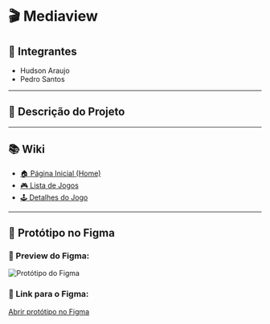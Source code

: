 # 🎬 Mediaview

## 👥 Integrantes
- Hudson Araujo  
- Pedro Santos

---

## 📝 Descrição do Projeto

---

## 📚 Wiki

- [🏠 Página Inicial (Home)](#)
- [🎮 Lista de Jogos](#)
- [🕹️ Detalhes do Jogo](#)

---

## 🧪 Protótipo no Figma

### 📸 Preview do Figma:

![Protótipo do Figma](![prototipo](https://github.com/user-attachments/assets/104b39d0-fa3b-4050-937d-a358e63e1298)
)

### 🔗 Link para o Figma:
[Abrir protótipo no Figma](https://www.figma.com/design/sRLsPSpRKvDtX9T1rvGGVn/Untitled?node-id=0-1&t=0qVADLskjuOnNIA7-1)
